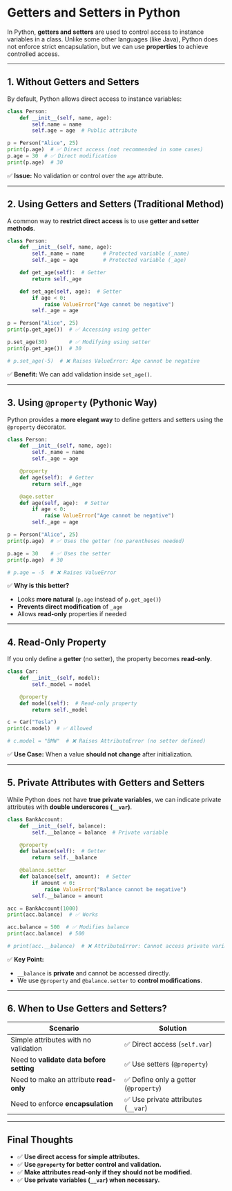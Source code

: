 # **Getters and Setters in Python**  

In Python, **getters and setters** are used to control access to instance variables in a class. Unlike some other languages (like Java),
Python does not enforce strict encapsulation, but we can use **properties** to achieve controlled access.

---

## **1. Without Getters and Setters**  
By default, Python allows direct access to instance variables:  

```python
class Person:
    def __init__(self, name, age):
        self.name = name
        self.age = age  # Public attribute

p = Person("Alice", 25)
print(p.age)  # ✅ Direct access (not recommended in some cases)
p.age = 30  # ✅ Direct modification
print(p.age)  # 30
```
✅ **Issue:** No validation or control over the `age` attribute.

---

## **2. Using Getters and Setters (Traditional Method)**
A common way to **restrict direct access** is to use **getter and setter methods**.

```python
class Person:
    def __init__(self, name, age):
        self._name = name      # Protected variable (_name)
        self._age = age        # Protected variable (_age)

    def get_age(self):  # Getter
        return self._age

    def set_age(self, age):  # Setter
        if age < 0:
            raise ValueError("Age cannot be negative")
        self._age = age

p = Person("Alice", 25)
print(p.get_age())  # ✅ Accessing using getter

p.set_age(30)       # ✅ Modifying using setter
print(p.get_age())  # 30

# p.set_age(-5)  # ❌ Raises ValueError: Age cannot be negative
```
✅ **Benefit:** We can add validation inside `set_age()`.

---

## **3. Using `@property` (Pythonic Way)**
Python provides a **more elegant way** to define getters and setters using the `@property` decorator.

```python
class Person:
    def __init__(self, name, age):
        self._name = name
        self._age = age

    @property
    def age(self):  # Getter
        return self._age

    @age.setter
    def age(self, age):  # Setter
        if age < 0:
            raise ValueError("Age cannot be negative")
        self._age = age

p = Person("Alice", 25)
print(p.age)  # ✅ Uses the getter (no parentheses needed)

p.age = 30    # ✅ Uses the setter
print(p.age)  # 30

# p.age = -5  # ❌ Raises ValueError
```
✅ **Why is this better?**  
- Looks **more natural** (`p.age` instead of `p.get_age()`)  
- **Prevents direct modification** of `_age`  
- Allows **read-only** properties if needed  

---

## **4. Read-Only Property**
If you only define a **getter** (no setter), the property becomes **read-only**.

```python
class Car:
    def __init__(self, model):
        self._model = model

    @property
    def model(self):  # Read-only property
        return self._model

c = Car("Tesla")
print(c.model)  # ✅ Allowed

# c.model = "BMW"  # ❌ Raises AttributeError (no setter defined)
```
✅ **Use Case:** When a value **should not change** after initialization.

---

## **5. Private Attributes with Getters and Setters**
While Python does not have **true private variables**, we can indicate private attributes with **double underscores (`__var`)**.

```python
class BankAccount:
    def __init__(self, balance):
        self.__balance = balance  # Private variable

    @property
    def balance(self):  # Getter
        return self.__balance

    @balance.setter
    def balance(self, amount):  # Setter
        if amount < 0:
            raise ValueError("Balance cannot be negative")
        self.__balance = amount

acc = BankAccount(1000)
print(acc.balance)  # ✅ Works

acc.balance = 500  # ✅ Modifies balance
print(acc.balance)  # 500

# print(acc.__balance)  # ❌ AttributeError: Cannot access private variable
```
✅ **Key Point:**  
- `__balance` is **private** and cannot be accessed directly.  
- We use `@property` and `@balance.setter` to **control modifications**.

---

## **6. When to Use Getters and Setters?**
| **Scenario** | **Solution** |
|-------------|-------------|
| Simple attributes with no validation | ✅ Direct access (`self.var`) |
| Need to **validate data before setting** | ✅ Use setters (`@property`) |
| Need to make an attribute **read-only** | ✅ Define only a getter (`@property`) |
| Need to enforce **encapsulation** | ✅ Use private attributes (`__var`) |

---

## **Final Thoughts**
- ✅ **Use direct access for simple attributes.**  
- ✅ **Use `@property` for better control and validation.**  
- ✅ **Make attributes read-only if they should not be modified.**  
- ✅ **Use private variables (`__var`) when necessary.**  

